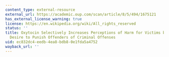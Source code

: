 ```yaml
---
content_type: external-resource
external_url: https://academic.oup.com/scan/article/8/5/494/1675121
has_external_license_warning: true
license: https://en.wikipedia.org/wiki/All_rights_reserved
status: ''
title: Oxytocin Selectively Increases Perceptions of Harm for Victims but Not the
  Desire to Punish Offenders of Criminal Offenses
uid: ec832dc4-eedb-4ea8-bdb8-0e1fda5a4752
wayback_url: ''
---
```

